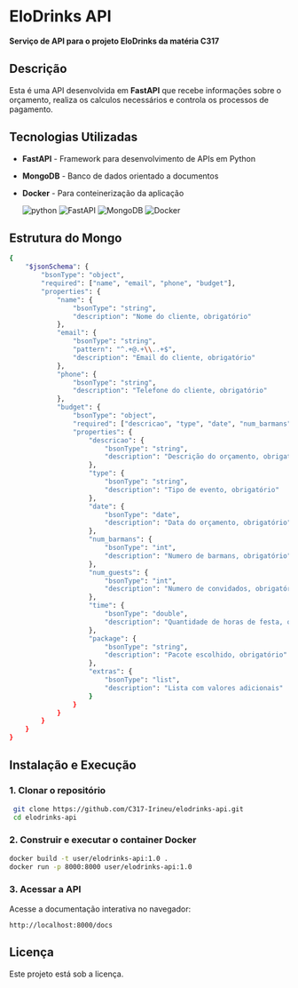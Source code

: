 # EloDrinks API

**Serviço de API para o projeto EloDrinks da matéria C317**

## Descrição
Esta é uma API desenvolvida em **FastAPI** que recebe informações sobre o orçamento, realiza os calculos necessários e controla os processos de pagamento.

## Tecnologias Utilizadas
- **FastAPI** - Framework para desenvolvimento de APIs em Python
- **MongoDB** - Banco de dados orientado a documentos
- **Docker** - Para conteinerização da aplicação

  ![python](https://img.shields.io/badge/Python-100C10?style=for-the-badge&logo=Python&logoColor=pink)
  ![FastAPI](https://img.shields.io/badge/FastAPI-100C10?style=for-the-badge&logo=FastAPI&logoColor=ciano)
  ![MongoDB](https://img.shields.io/badge/MongoDB-100C10?style=for-the-badge&logo=MongoDB&logoColor=green)
  ![Docker](https://img.shields.io/badge/Docker-100C10?style=for-the-badge&logo=Docker&logoColor=Blue)

## Estrutura do Mongo

```sh
{
    "$jsonSchema": {
        "bsonType": "object",
        "required": ["name", "email", "phone", "budget"],
        "properties": {
            "name": {
                "bsonType": "string",
                "description": "Nome do cliente, obrigatório"
            },
            "email": {
                "bsonType": "string",
                "pattern": "^.+@.+\\..+$",
                "description": "Email do cliente, obrigatório"
            },
            "phone": {
                "bsonType": "string",
                "description": "Telefone do cliente, obrigatório"
            },
            "budget": {
                "bsonType": "object",
                "required": ["descricao", "type", "date", "num_barmans", "num_guests", "time", "package"],
                "properties": {
                    "descricao": {
                        "bsonType": "string",
                        "description": "Descrição do orçamento, obrigatório"
                    },
                    "type": {
                        "bsonType": "string",
                        "description": "Tipo de evento, obrigatório"
                    },
                    "date": {
                        "bsonType": "date",
                        "description": "Data do orçamento, obrigatório"
                    },
                    "num_barmans": {
                        "bsonType": "int",
                        "description": "Numero de barmans, obrigatório"
                    },
                    "num_guests": {
                        "bsonType": "int",
                        "description": "Numero de convidados, obrigatório"
                    },
                    "time": {
                        "bsonType": "double",
                        "description": "Quantidade de horas de festa, obrigatório"
                    },
                    "package": {
                        "bsonType": "string",
                        "description": "Pacote escolhido, obrigatório"
                    },
                    "extras": {
                        "bsonType": "list",
                        "description": "Lista com valores adicionais"
                    }
                }
            }
        }
    }
}
```

## Instalação e Execução

### 1. Clonar o repositório
```sh
 git clone https://github.com/C317-Irineu/elodrinks-api.git
 cd elodrinks-api
```

### 2. Construir e executar o container Docker
```sh
docker build -t user/elodrinks-api:1.0 .
docker run -p 8000:8000 user/elodrinks-api:1.0
```

### 3. Acessar a API
Acesse a documentação interativa no navegador:
```
http://localhost:8000/docs
```

## Licença
Este projeto está sob a licença.

